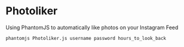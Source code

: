 # Photoliker
Using PhantomJS to automatically like photos on your Instagram Feed

```
phantomjs Photoliker.js username password hours_to_look_back
```
